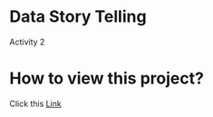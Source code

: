 # Data Story Telling
Activity 2
# How to view this project?
Click this [Link](https://data-storytelling.streamlit.app)
